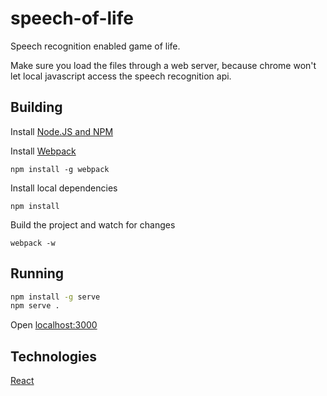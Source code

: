 speech-of-life
=============

Speech recognition enabled game of life.

Make sure you load the files through a web server, because chrome
won't let local javascript access the speech recognition api.


Building
--------

Install [Node.JS and NPM](http://nodejs.org/download/)

Install [Webpack](http://webpack.github.io/)

    npm install -g webpack

Install local dependencies

    npm install

Build the project and watch for changes

    webpack -w

Running
-------

```bash
npm install -g serve
npm serve .
```
Open [localhost:3000](http://localhost:3000)


Technologies
------------

[React](http://facebook.github.io/react/)

